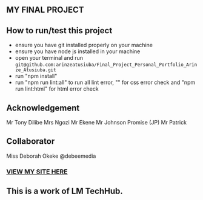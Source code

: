 ## MY FINAL PROJECT
## How to run/test this project
* ensure you have git installed properly on your machine
* ensure you have node js installed in your machine
* open your terminal and run `git@github.com:arinzeatusiuba/Final_Project_Personal_Portfolio_Arinze_Atusiuba.git`
* run "npm install"
* run "npm run lint:all" to run all lint error, "" for css error check and "npm run lint:html" for html error check
## Acknowledgement
Mr Tony Dilibe
Mrs Ngozi
Mr Ekene
Mr Johnson Promise (JP)
Mr Patrick
## Collaborator
Miss Deborah Okeke @debeemedia
### [VIEW MY SITE HERE](https://arinzeatusiuba.github.io/QUOSA-FORM/)
## This is a work of LM TechHub.